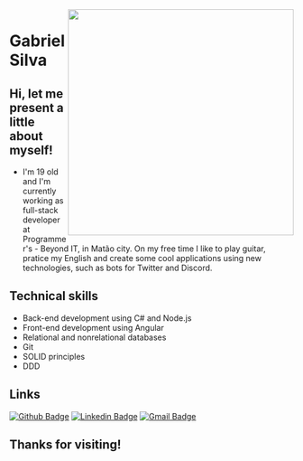 <img align="right" width="400" height="400" src="https://media.giphy.com/media/LPgFwCQg4HQBvPihcn/giphy.gif">

# Gabriel Silva

## Hi, let me present a little about myself!

- I'm 19 old and I'm currently working as full-stack developer at Programmer's - Beyond IT, in Matão city. On my free time I like to play guitar, pratice my English and create some cool applications using new technologies, such as bots for Twitter and Discord.

## Technical skills

- Back-end development using C# and Node.js
- Front-end development using Angular
- Relational and nonrelational databases
- Git
- SOLID principles
- DDD

## Links
[![Github Badge](https://img.shields.io/badge/-Github-000?style=flat-square&logo=Github&logoColor=white&link=link_do_seu_perfil_no_github)](https://github.com/gabriel21henrique)
[![Linkedin Badge](https://img.shields.io/badge/-LinkedIn-blue?style=flat-square&logo=Linkedin&logoColor=white&link=https://www.linkedin.com/in/gabriel-silva-521793163/)](https://www.linkedin.com/in/gabriel-silva-521793163/)
[![Gmail Badge](https://img.shields.io/badge/-Gmail-c14438?style=flat-square&logo=Gmail&logoColor=white&link=mailto:gabrielsilva7731@gmail.com)](mailto:gabrielsilva7731@gmail.com)

## Thanks for visiting!
